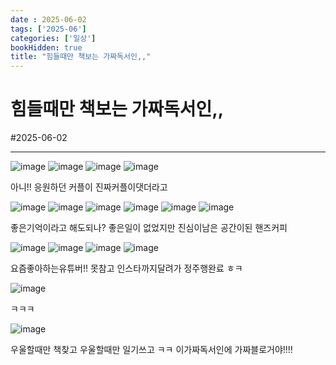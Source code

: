 ```yaml
---
date : 2025-06-02
tags: ['2025-06']
categories: ['일상']
bookHidden: true
title: "힘들때만 책보는 가짜독서인,,"
---
```


# 힘들때만 책보는 가짜독서인,,

#2025-06-02

---

![image](https://github.com/user-attachments/assets/394bcdb6-0fd6-4645-924b-d1b9237bb621)
![image](https://github.com/user-attachments/assets/f0bce6ae-f033-40ac-8796-280a7220d67d)
![image](https://github.com/user-attachments/assets/ba2d1c66-3ff4-4a87-9f63-9f3be2a0b466)
![image](https://github.com/user-attachments/assets/135888c3-db26-4259-baa6-dcb55045ad2b)

아니!! 응원하던 커플이 진짜커플이댓더라고

![image](https://github.com/user-attachments/assets/16c613a5-e943-483f-9f2c-b30e28e4e2ef)
![image](https://github.com/user-attachments/assets/e37c805c-0212-47e8-8c89-e2384f2f33a3)
![image](https://github.com/user-attachments/assets/d2f6e960-719c-4c41-80d5-c2fd60823d95)
![image](https://github.com/user-attachments/assets/865c7967-0d75-4031-847f-b6c016fcc5d6)
![image](https://github.com/user-attachments/assets/1ada5286-6b7f-4db2-bdbf-e20d1a091e3e)
![image](https://github.com/user-attachments/assets/01018eac-bf34-45af-be02-5f1283a2efac)

좋은기억이라고 해도되나? 좋은일이 없었지만 진심이남은 공간이된 핸즈커피

![image](https://github.com/user-attachments/assets/9bee541d-979d-4ac7-9c42-fe9eea4cdc4a)
![image](https://github.com/user-attachments/assets/01ccb77d-efdb-4fb1-ace8-3415b1b66f63)
![image](https://github.com/user-attachments/assets/3aaa414e-b7cc-4218-ae24-02349154e5a5)
![image](https://github.com/user-attachments/assets/a4872c1c-d3cc-481d-8952-9b74da65a828)

요즘좋아하는유튜버!! 못참고 인스타까지달려가 정주행완료 ㅎㅋ

![image](https://github.com/user-attachments/assets/3c651c3f-52fc-4587-aebb-bdd48115747e)

ㅋㅋㅋ

![image](https://github.com/user-attachments/assets/5e8ae25a-e090-4905-9e7f-edce12bb87ff)

우울할때만 책찾고 우울할때만 일기쓰고 ㅋㅋ 이가짜독서인에 가짜블로거야!!!!
